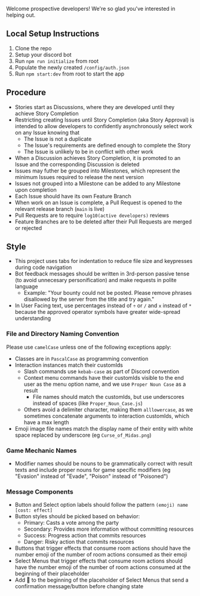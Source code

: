 Welcome prospective developers! We're so glad you've interested in helping out.

## Local Setup Instructions
1. Clone the repo
2. Setup your discord bot
3. Run `npm run initialize` from root
4. Populate the newly created `/config/auth.json`
5. Run `npm start:dev` from root to start the app

## Procedure
- Stories start as Discussions, where they are developed until they achieve Story Completion
- Restricting creating Issues until Story Completion (aka Story Approval) is intended to allow developers to confidently asynchronously select work on any Issue knowing that
   - The Issue is not a duplicate
   - The Issue's requirements are defined enough to complete the Story
   - The Issue is unlikely to be in conflict with other work
- When a Discussion achieves Story Completion, it is promoted to an Issue and the corresponding Discussion is deleted
- Issues may futher be grouped into Milestones, which represent the minimum Issues required to release the next version
- Issues not grouped into a Milestone can be added to any Milestone upon completion
- Each Issue should have its own Feature Branch
- When work on an Issue is complete, a Pull Request is opened to the relevant release branch (`main` is live)
- Pull Requests are to require `log10(active developers)` reviews
- Feature Branches are to be deleted after their Pull Requests are merged or rejected

## Style
- This project uses tabs for indentation to reduce file size and keypresses during code navigation
- Bot feedback messages should be written in 3rd-person passive tense (to avoid unnecesary personification) and make requests in polite language
    - Example: "Your bounty could not be posted. Please remove phrases disallowed by the server from the title and try again."
- In User Facing text, use percentages instead of `÷` or `/` and `x` instead of `*` because the approved operator symbols have greater wide-spread understanding

### File and Directory Naming Convention
Please use `camelCase` unless one of the following exceptions apply:
- Classes are in `PascalCase` as programming convention
- Interaction instances match their customIds
   - Slash commands use `kebab-case` as part of Discord convention
   - Context menu commands have their customIds visible to the end user as the menu option name, and we use `Proper Noun Case` as a result
     - File names should match the customIds, but use underscores instead of spaces (like `Proper_Noun_Case.js`)
   - Others avoid a delimiter character, making them `alllowercase`, as we sometimes concatenate arguments to interaction customIds, which have a max length
- Emoji image file names match the display name of their entity with white space replaced by underscore (eg `Curse_of_Midas.png`)

### Game Mechanic Names
- Modifier names should be nouns to be grammatically correct with result texts and include proper nouns for game specific modifiers (eg "Evasion" instead of "Evade", "Poison" instead of "Poisoned")

### Message Components
- Button and Select option labels should follow the pattern `(emoji) name [cost: effect]`
- Button styles should be picked based on behavior:
   - Primary: Casts a vote among the party
   - Secondary: Provides more information without committing resources
   - Success: Progress action that commits resources
   - Danger: Risky action that commits resources
- Buttons that trigger effects that consume room actions should have the number emoji of the number of room actions consumed as their emoji
- Select Menus that trigger effects that consume room actions should have the number emoji of the number of room actions consumed at the beginning of their placeholder
- Add 💬 to the beginning of the placeholder of Select Menus that send a confirmation message/button before changing state
